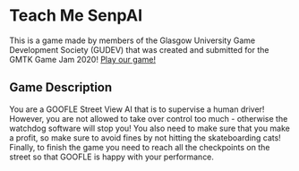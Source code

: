 # Teach Me SenpAI

This is a game made by members of the Glasgow University Game Development Society (GUDEV) that was created and submitted for the GMTK Game Jam 2020! [Play our game!](https://musical-spearman.itch.io/teach-me-senpai)

## Game Description

You are a GOOFLE Street View AI that is to supervise a human driver!
However, you are not allowed to take over control too much - otherwise the watchdog software will stop you!
You also need to make sure that you make a profit, so make sure to avoid fines by not hitting the skateboarding cats!
Finally, to finish the game you need to reach all the checkpoints on the street so that GOOFLE is happy with your performance.
